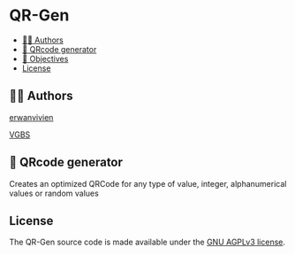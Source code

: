 # QR-Gen

- [👨‍💻 Authors](#-authors)
- [🔲 QRcode generator](#-qrcode-generator)
- [🎯 Objectives](#-objectives)
- [License](#license)

## 👨‍💻 Authors

[erwanvivien](https://github.com/erwanvivien)

[VGBS](https://github.com/VBGS)

## 🔲 QRcode generator

Creates an optimized QRCode for any type of value, integer, alphanumerical values or random values

## License

The QR-Gen source code is made available under the [GNU AGPLv3 license](https://www.gnu.org/licenses/agpl-3.0.en.html).
